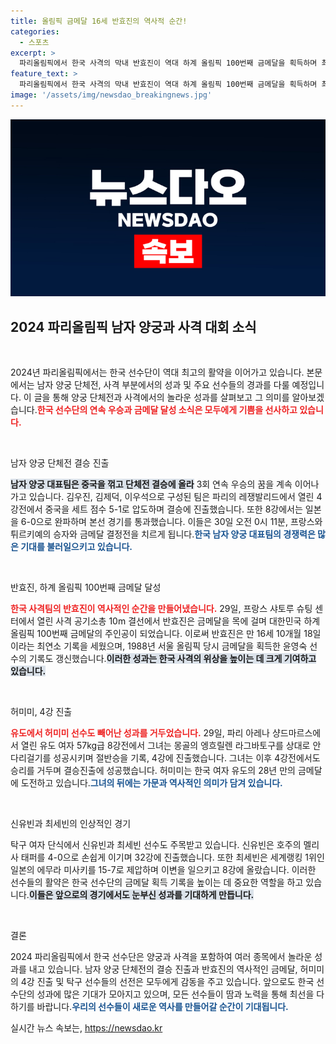```yaml
---
title: 올림픽 금메달 16세 반효진의 역사적 순간!
categories:
  - 스포츠
excerpt: >
  파리올림픽에서 한국 사격의 막내 반효진이 역대 하계 올림픽 100번째 금메달을 획득하며 최연소 금메달리스트로 기록을 세웠다! 남자 양궁팀도 결승 진출로 3연속 우승에 한 발짝 다가섰다. 클릭하고 그 감동의 순간을 함께하세요!
feature_text: >
  파리올림픽에서 한국 사격의 막내 반효진이 역대 하계 올림픽 100번째 금메달을 획득하며 최연소 금메달리스트로 기록을 세웠다! 남자 양궁팀도 결승 진출로 3연속 우승에 한 발짝 다가섰다. 클릭하고 그 감동의 순간을 함께하세요!
image: '/assets/img/newsdao_breakingnews.jpg'
---
```


<p><img src="/assets/img/newsdao_breakingnews.jpg" alt="bookingtag 속보" /></p>

<h2 data-ke-size="size26">2024 파리올림픽 남자 양궁과 사격 대회 소식</h2>

<p data-ke-size="size16">&nbsp;</p>

<p>2024년 파리올림픽에서는 한국 선수단이 역대 최고의 활약을 이어가고 있습니다. 본문에서는 남자 양궁 단체전, 사격 부분에서의 성과 및 주요 선수들의 경과를 다룰 예정입니다. 이 글을 통해 양궁 단체전과 사격에서의 놀라운 성과를 살펴보고 그 의미를 알아보겠습니다.<b><span style="color: #ee2323;">한국 선수단의 연속 우승과 금메달 달성 소식은 모두에게 기쁨을 선사하고 있습니다.</span></b></p>

<p data-ke-size="size16">&nbsp;</p>

<p>남자 양궁 단체전 결승 진출</p>

<p><b><span style="background-color: #21538527;">남자 양궁 대표팀은 중국을 꺾고 단체전 결승에 올라</span></b> 3회 연속 우승의 꿈을 계속 이어나가고 있습니다. 김우진, 김제덕, 이우석으로 구성된 팀은 파리의 레쟁발리드에서 열린 4강전에서 중국을 세트 점수 5-1로 압도하며 결승에 진출했습니다. 또한 8강에서는 일본을 6-0으로 완파하며 본선 경기를 통과했습니다. 이들은 30일 오전 0시 11분, 프랑스와 튀르키예의 승자와 금메달 결정전을 치르게 됩니다.<b><span style="color: #1a5490;">한국 남자 양궁 대표팀의 경쟁력은 많은 기대를 불러일으키고 있습니다.</span></b></p>

<p data-ke-size="size16">&nbsp;</p>

<p>반효진, 하계 올림픽 100번째 금메달 달성</p>

<p><b><span style="color: #ee2323;">한국 사격팀의 반효진이 역사적인 순간을 만들어냈습니다.</span></b> 29일, 프랑스 샤토루 슈팅 센터에서 열린 사격 공기소총 10m 결선에서 반효진은 금메달을 목에 걸며 대한민국 하계 올림픽 100번째 금메달의 주인공이 되었습니다. 이로써 반효진은 만 16세 10개월 18일이라는 최연소 기록을 세웠으며, 1988년 서울 올림픽 당시 금메달을 획득한 윤영숙 선수의 기록도 갱신했습니다.<b><span style="background-color: #21538527;">이러한 성과는 한국 사격의 위상을 높이는 데 크게 기여하고 있습니다.</span></b></p>

<p data-ke-size="size16">&nbsp;</p>

<p>허미미, 4강 진출</p>

<p><b><span style="color: #ee2323;">유도에서 허미미 선수도 빼어난 성과를 거두었습니다.</span></b> 29일, 파리 아레나 샹드마르스에서 열린 유도 여자 57kg급 8강전에서 그녀는 몽골의 엥흐릴렌 라그바토구를 상대로 안다리걸기를 성공시키며 절반승을 기록, 4강에 진출했습니다. 그녀는 이후 4강전에서도 승리를 거두며 결승진출에 성공했습니다. 허미미는 한국 여자 유도의 28년 만의 금메달에 도전하고 있습니다.<b><span style="color: #1a5490;">그녀의 뒤에는 가문과 역사적인 의미가 담겨 있습니다.</span></b></p>

<p data-ke-size="size16">&nbsp;</p>

<p>신유빈과 최세빈의 인상적인 경기</p>

<p>탁구 여자 단식에서 신유빈과 최세빈 선수도 주목받고 있습니다. 신유빈은 호주의 멜리사 태퍼를 4-0으로 손쉽게 이기며 32강에 진출했습니다. 또한 최세빈은 세계랭킹 1위인 일본의 에무라 미사키를 15-7로 제압하며 이변을 일으키고 8강에 올랐습니다. 이러한 선수들의 활약은 한국 선수단의 금메달 획득 기록을 높이는 데 중요한 역할을 하고 있습니다.<b><span style="background-color: #21538527;">이들은 앞으로의 경기에서도 눈부신 성과를 기대하게 만듭니다.</span></b></p>

<p data-ke-size="size16">&nbsp;</p>

<p>결론</p>

<p>2024 파리올림픽에서 한국 선수단은 양궁과 사격을 포함하여 여러 종목에서 놀라운 성과를 내고 있습니다. 남자 양궁 단체전의 결승 진출과 반효진의 역사적인 금메달, 허미미의 4강 진출 및 탁구 선수들의 선전은 모두에게 감동을 주고 있습니다. 앞으로도 한국 선수단의 성과에 많은 기대가 모아지고 있으며, 모든 선수들이 땀과 노력을 통해 최선을 다하기를 바랍니다.<b><span style="color: #1a5490;">우리의 선수들이 새로운 역사를 만들어갈 순간이 기대됩니다.</span></b></p>
실시간 뉴스 속보는, <a href="https://newsdao.kr" rel="dofollow">https://newsdao.kr</a>


